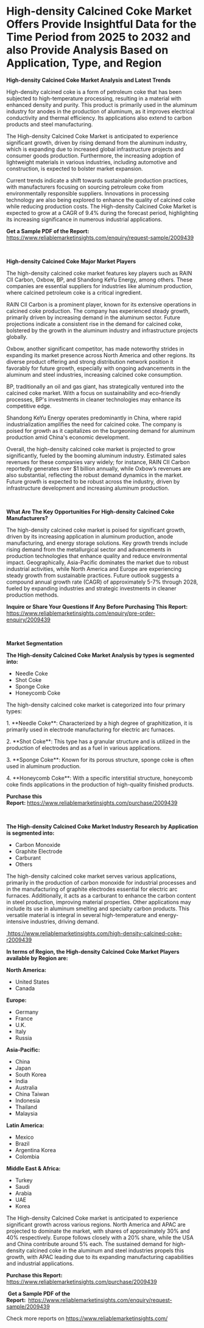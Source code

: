 <p><h1>High-density Calcined Coke Market Offers Provide Insightful Data for the Time Period from 2025 to 2032 and also Provide Analysis Based on Application, Type, and Region</h1></p><p><strong>High-density Calcined Coke Market Analysis and Latest Trends</strong></p>
<p><p>High-density calcined coke is a form of petroleum coke that has been subjected to high-temperature processing, resulting in a material with enhanced density and purity. This product is primarily used in the aluminum industry for anodes in the production of aluminum, as it improves electrical conductivity and thermal efficiency. Its applications also extend to carbon products and steel manufacturing.</p><p>The High-density Calcined Coke Market is anticipated to experience significant growth, driven by rising demand from the aluminum industry, which is expanding due to increased global infrastructure projects and consumer goods production. Furthermore, the increasing adoption of lightweight materials in various industries, including automotive and construction, is expected to bolster market expansion. </p><p>Current trends indicate a shift towards sustainable production practices, with manufacturers focusing on sourcing petroleum coke from environmentally responsible suppliers. Innovations in processing technology are also being explored to enhance the quality of calcined coke while reducing production costs. The High-density Calcined Coke Market is expected to grow at a CAGR of 9.4% during the forecast period, highlighting its increasing significance in numerous industrial applications.</p></p>
<p><strong>Get a Sample PDF of the Report:&nbsp;</strong> <a href="https://www.reliablemarketinsights.com/enquiry/request-sample/2009439?utm_campaign=1937&utm_medium=2&utm_source=Github&utm_content=ia&utm_term=05022025&utm_id=high-density-calcined-coke">https://www.reliablemarketinsights.com/enquiry/request-sample/2009439</a></p>
<p>&nbsp;</p>
<p><strong>High-density Calcined Coke Major Market Players</strong></p>
<p><p>The high-density calcined coke market features key players such as RAIN CII Carbon, Oxbow, BP, and Shandong KeYu Energy, among others. These companies are essential suppliers for industries like aluminum production, where calcined petroleum coke is a critical ingredient. </p><p>RAIN CII Carbon is a prominent player, known for its extensive operations in calcined coke production. The company has experienced steady growth, primarily driven by increasing demand in the aluminum sector. Future projections indicate a consistent rise in the demand for calcined coke, bolstered by the growth in the aluminum industry and infrastructure projects globally.</p><p>Oxbow, another significant competitor, has made noteworthy strides in expanding its market presence across North America and other regions. Its diverse product offering and strong distribution network position it favorably for future growth, especially with ongoing advancements in the aluminum and steel industries, increasing calcined coke consumption.</p><p>BP, traditionally an oil and gas giant, has strategically ventured into the calcined coke market. With a focus on sustainability and eco-friendly processes, BP's investments in cleaner technologies may enhance its competitive edge.</p><p>Shandong KeYu Energy operates predominantly in China, where rapid industrialization amplifies the need for calcined coke. The company is poised for growth as it capitalizes on the burgeoning demand for aluminum production amid China's economic development.</p><p>Overall, the high-density calcined coke market is projected to grow significantly, fueled by the booming aluminum industry. Estimated sales revenues for these companies vary widely; for instance, RAIN CII Carbon reportedly generates over $1 billion annually, while Oxbow’s revenues are also substantial, reflecting the robust demand dynamics in the market. Future growth is expected to be robust across the industry, driven by infrastructure development and increasing aluminum production.</p></p>
<p>&nbsp;</p>
<p><strong>What Are The Key Opportunities For High-density Calcined Coke Manufacturers?</strong></p>
<p><p>The high-density calcined coke market is poised for significant growth, driven by its increasing application in aluminum production, anode manufacturing, and energy storage solutions. Key growth trends include rising demand from the metallurgical sector and advancements in production technologies that enhance quality and reduce environmental impact. Geographically, Asia-Pacific dominates the market due to robust industrial activities, while North America and Europe are experiencing steady growth from sustainable practices. Future outlook suggests a compound annual growth rate (CAGR) of approximately 5-7% through 2028, fueled by expanding industries and strategic investments in cleaner production methods.</p></p>
<p><strong>Inquire or Share Your Questions If Any Before Purchasing This Report:</strong> <a href="https://www.reliablemarketinsights.com/enquiry/pre-order-enquiry/2009439?utm_campaign=1937&utm_medium=2&utm_source=Github&utm_content=ia&utm_term=05022025&utm_id=high-density-calcined-coke">https://www.reliablemarketinsights.com/enquiry/pre-order-enquiry/2009439</a></p>
<p>&nbsp;</p>
<p><strong>Market Segmentation</strong></p>
<p><strong>The High-density Calcined Coke Market Analysis by types is segmented into:</strong></p>
<p><ul><li>Needle Coke</li><li>Shot Coke</li><li>Sponge Coke</li><li>Honeycomb Coke</li></ul></p>
<p><p>The high-density calcined coke market is categorized into four primary types: </p><p>1. **Needle Coke**: Characterized by a high degree of graphitization, it is primarily used in electrode manufacturing for electric arc furnaces.</p><p>   </p><p>2. **Shot Coke**: This type has a granular structure and is utilized in the production of electrodes and as a fuel in various applications.</p><p>3. **Sponge Coke**: Known for its porous structure, sponge coke is often used in aluminum production.</p><p>4. **Honeycomb Coke**: With a specific interstitial structure, honeycomb coke finds applications in the production of high-quality finished products.</p></p>
<p><strong>Purchase this Report:&nbsp;</strong><a href="https://www.reliablemarketinsights.com/purchase/2009439?utm_campaign=1937&utm_medium=2&utm_source=Github&utm_content=ia&utm_term=05022025&utm_id=high-density-calcined-coke">https://www.reliablemarketinsights.com/purchase/2009439</a></p>
<p>&nbsp;</p>
<p><strong>The High-density Calcined Coke Market Industry Research by Application is segmented into:</strong></p>
<p><ul><li>Carbon Monoxide</li><li>Graphite Electrode</li><li>Carburant</li><li>Others</li></ul></p>
<p><p>The high-density calcined coke market serves various applications, primarily in the production of carbon monoxide for industrial processes and in the manufacturing of graphite electrodes essential for electric arc furnaces. Additionally, it acts as a carburant to enhance the carbon content in steel production, improving material properties. Other applications may include its use in aluminum smelting and specialty carbon products. This versatile material is integral in several high-temperature and energy-intensive industries, driving demand.</p></p>
<p><a href="https://www.reliablemarketinsights.com/high-density-calcined-coke-r2009439?utm_campaign=1937&utm_medium=2&utm_source=Github&utm_content=ia&utm_term=05022025&utm_id=high-density-calcined-coke">&nbsp;https://www.reliablemarketinsights.com/high-density-calcined-coke-r2009439</a></p>
<p><strong>In terms of Region, the High-density Calcined Coke Market Players available by Region are:</strong></p>
<p>
    <p> <strong> North America: </strong>
        <ul>
            <li>United States</li>
            <li>Canada</li>
        </ul>
        </p> 
    <p> <strong> Europe: </strong>
        <ul>
            <li>Germany</li>
            <li>France</li>
            <li>U.K.</li>
            <li>Italy</li>
            <li>Russia</li>
        </ul>
        </p> 
    <p> <strong> Asia-Pacific: </strong>
        <ul>
            <li>China</li>
            <li>Japan</li>
            <li>South Korea</li>
            <li>India</li>
            <li>Australia</li>
            <li>China Taiwan</li>
            <li>Indonesia</li>
            <li>Thailand</li>
            <li>Malaysia</li>
        </ul>
        </p> 
    <p> <strong> Latin America: </strong>
        <ul>
            <li>Mexico</li>
            <li>Brazil</li>
            <li>Argentina Korea</li>
            <li>Colombia</li>
        </ul>
        </p> 
    <p> <strong> Middle East & Africa: </strong>
        <ul>
            <li>Turkey</li>
            <li>Saudi</li>
            <li>Arabia</li>
            <li>UAE</li>
            <li>Korea</li>
        </ul>
    </p>
    </p>
<p><p>The High-density Calcined Coke market is anticipated to experience significant growth across various regions. North America and APAC are projected to dominate the market, with shares of approximately 30% and 40% respectively. Europe follows closely with a 20% share, while the USA and China contribute around 5% each. The sustained demand for high-density calcined coke in the aluminum and steel industries propels this growth, with APAC leading due to its expanding manufacturing capabilities and industrial applications.</p></p>
<p><strong>Purchase this Report: </strong><a href="https://www.reliablemarketinsights.com/purchase/2009439?utm_campaign=1937&utm_medium=2&utm_source=Github&utm_content=ia&utm_term=05022025&utm_id=high-density-calcined-coke">https://www.reliablemarketinsights.com/purchase/2009439</a></p>
<p>&nbsp;<strong>Get a Sample PDF of the Report:&nbsp;&nbsp;</strong><a href="https://www.reliablemarketinsights.com/enquiry/request-sample/2009439?utm_campaign=1937&utm_medium=2&utm_source=Github&utm_content=ia&utm_term=05022025&utm_id=high-density-calcined-coke">https://www.reliablemarketinsights.com/enquiry/request-sample/2009439</a></p>
<p><strong></strong></p>
<p>Check more reports on <a href="https://www.reliablemarketinsights.com/?utm_campaign=1937&utm_medium=2&utm_source=Github&utm_content=ia&utm_term=05022025&utm_id=high-density-calcined-coke">https://www.reliablemarketinsights.com/</a></p>